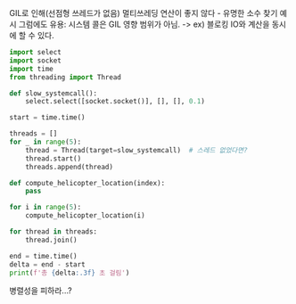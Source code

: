 GIL로 인해(선점형 쓰레드가 없음) 멀티쓰레딩 연산이 좋지 않다 - 유명한 소수 찾기 예시
그럼에도 유용: 시스템 콜은 GIL 영향 범위가 아님. -> ex) 블로킹 IO와 계산을 동시에 할 수 있다.
```python
import select
import socket
import time
from threading import Thread

def slow_systemcall():
	select.select([socket.socket()], [], [], 0.1)

start = time.time()

threads = []
for _ in range(5):
	thread = Thread(target=slow_systemcall)  # 스레드 없었다면?
	thread.start()
	threads.append(thread)

def compute_helicopter_location(index):
	pass

for i in range(5):
	compute_helicopter_location(i)

for thread in threads:
	thread.join()

end = time.time()
delta = end - start
print(f'총 {delta:.3f} 초 걸림')
```
병렬성을 피하라...?